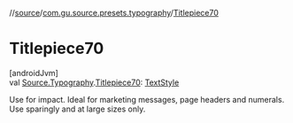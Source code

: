 //[source](../../index.md)/[com.gu.source.presets.typography](index.md)/[Titlepiece70](-titlepiece70.md)

# Titlepiece70

[androidJvm]\
val [Source.Typography](../com.gu.source/-source/-typography/index.md).[Titlepiece70](-titlepiece70.md): [TextStyle](https://developer.android.com/reference/kotlin/androidx/compose/ui/text/TextStyle.html)

Use for impact. Ideal for marketing messages, page headers and numerals. Use sparingly and at large sizes only.
